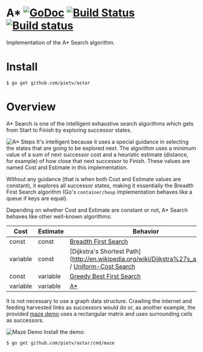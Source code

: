 A* [![GoDoc](https://godoc.org/github.com/pietv/astar?status.png)](https://godoc.org/github.com/pietv/astar) [![Build Status](https://drone.io/github.com/pietv/astar/status.png)](https://drone.io/github.com/pietv/astar/latest) [![Build status](https://ci.appveyor.com/api/projects/status/3gd1r44b0mtgu4jx/branch/master?svg=true)](https://ci.appveyor.com/project/pietv/astar/branch/master)
==

Implementation of the A* Search algorithm.

Install
=======

```shell
$ go get github.com/pietv/astar
```

Overview
========

A* Search is one of the intelligent exhaustive search algorithms which gets from
Start to Finish by exploring successor states.

![A* Steps](http://pietv.pub/resources/images/astar.png)
It's intelligent because it uses a special guidance in selecting the states that
are going to be explored next. The algorithm uses a minimum value of a sum of
next successor cost and a heuristic estimate (distance, for example) of how close
that next successor to Finish. These values are named Cost and Estimate 
in this implementation.

Without any guidance (that is when both Cost and Estimate values are constant),
it explores all successor states, making it essentially the Breadth First Search
algorithm (Go's `container/heap` implementation behaves like a queue if keys are equal).

Depending on whether Cost and Estimate are constant or not, A* Search behaves
like other well-known algorithms:

Cost    |Estimate  |Behavior
--------|----------|-----------------------------------------------
const   |const     |[Breadth First Search](http://en.wikipedia.org/wiki/Breadth-first_search)
variable|const     |[Dijkstra's Shortest Path] (http://en.wikipedia.org/wiki/Dijkstra%27s_algorithm) / [Uniform-Cost Search](http://en.wikipedia.org/wiki/Uniform-cost_search)
const   |variable  |[Greedy Best First Search](http://en.wikipedia.org/wiki/Best-first_search)
variable|variable  |[A*](http://en.wikipedia.org/wiki/A*_search_algorithm)


It is not necessary to use a graph data structure. Crawling the internet
and feeding harvested links as successors would do or, as another example,
the provided [maze demo](/cmd/maze/maze.go) uses a rectangular matrix
and uses surrounding cells as successors.

![Maze Demo](http://pietv.pub/resources/images/maze.png)
Install the demo:

```shell
$ go get github.com/pietv/astar/cmd/maze
```
